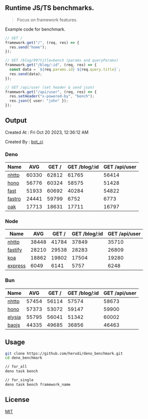 ## Runtime JS/TS benchmarks.

> Focus on framework features.

Example code for benchmark.
```ts
// GET /
framework.get("/", (req, res) => {
  res.send("home");
});

// GET /blog/99?title=bench (params and queryParams)
framework.get("/blog/:id", (req, res) => {
  const data = `${req.params.id} ${req.query.title}`;
  res.send(data);
});

// GET /api/user (set header & send json)
framework.get("/api/user", (req, res) => {
  res.setHeader("x-powered-by", "bench");
  res.json({ user: "john" });
});
```

## Output
Created At : Fri Oct 20 2023, 12:36:12 AM

Created By : [bot_ci](https://github.com/herudi/deno_benchmarks/commits?author=github-actions%5Bbot%5D)


### Deno
|Name|AVG|GET /|GET /blog/:id|GET /api/user|
|----|----|----|----|----|
|[nhttp](https://github.com/nhttp/nhttp)|60330|62812|61765|56414|
|[hono](https://github.com/honojs/hono)|56776|60324|58575|51428|
|[fast](https://github.com/danteissaias/fast)|51933|60692|40284|54822|
|[fastro](https://github.com/fastrodev/fastro)|24441|59799|6752|6773|
|[oak](https://github.com/oakserver/oak)|17713|18631|17711|16797|
  


### Node
|Name|AVG|GET /|GET /blog/:id|GET /api/user|
|----|----|----|----|----|
|[nhttp](https://github.com/nhttp/nhttp)|38448|41784|37849|35710|
|[fastify](https://github.com/fastify/fastify)|28210|29538|28283|26809|
|[koa](https://github.com/koajs/koa)|18862|19802|17504|19280|
|[express](https://github.com/expressjs/express)|6049|6141|5757|6248|
  


### Bun
|Name|AVG|GET /|GET /blog/:id|GET /api/user|
|----|----|----|----|----|
|[nhttp](https://github.com/nhttp/nhttp)|57454|56114|57574|58673|
|[hono](https://github.com/honojs/hono)|57373|53072|59147|59900|
|[elysia](https://github.com/elysiajs/elysia)|55795|56041|51342|60002|
|[baojs](https://github.com/mattreid1/baojs)|44335|49685|36856|46463|
  



## Usage

```bash
git clone https://github.com/herudi/deno_benchmark.git
cd deno_benchmark

// for_all
deno task bench

// for_single
deno task bench framework_name
```

## License

[MIT](LICENSE)

